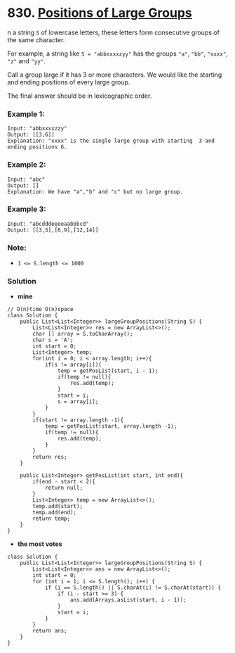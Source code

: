 # 830. [Positions of Large Groups](https://leetcode.com/problems/positions-of-large-groups/description/)

n a string `S` of lowercase letters, these letters form consecutive groups of the same character.

For example, a string like `S = "abbxxxxzyy"` has the groups `"a"`, `"bb"`, `"xxxx"`, `"z"` and `"yy"`.

Call a group large if it has 3 or more characters.  We would like the starting and ending positions of every large group.

The final answer should be in lexicographic order.

 

### Example 1:
    Input: "abbxxxxzzy"
    Output: [[3,6]]
    Explanation: "xxxx" is the single large group with starting  3 and ending positions 6.

### Example 2:
    Input: "abc"
    Output: []
    Explanation: We have "a","b" and "c" but no large group.
    
### Example 3:
    Input: "abcdddeeeeaabbbcd"
    Output: [[3,5],[6,9],[12,14]]
 

### Note:  
* `1 <= S.length <= 1000`

### Solution
* **mine**
```
// O(n)time O(n)space
class Solution {
    public List<List<Integer>> largeGroupPositions(String S) {
        List<List<Integer>> res = new ArrayList<>();
        char [] array = S.toCharArray();
        char s = 'A';
        int start = 0;
        List<Integer> temp;
        for(int i = 0; i < array.length; i++){
            if(s != array[i]){
                temp = getPosList(start, i - 1);
                if(temp != null){
                    res.add(temp);
                }
                start = i;
                s = array[i];
            }
        }
        if(start != array.length -1){
            temp = getPosList(start, array.length -1);
            if(temp != null){
                res.add(temp);
            }
        }
        return res;
    }
    
    public List<Integer> getPosList(int start, int end){
        if(end - start < 2){
            return null;
        }
        List<Integer> temp = new ArrayList<>();
        temp.add(start);
        temp.add(end);
        return temp;
    }
}
```

* **the most votes**
```
class Solution {
    public List<List<Integer>> largeGroupPositions(String S) {
        List<List<Integer>> ans = new ArrayList<>();
        int start = 0;
        for (int i = 1; i <= S.length(); i++) {
            if (i == S.length() || S.charAt(i) != S.charAt(start)) {
                if (i - start >= 3) {
                    ans.add(Arrays.asList(start, i - 1));
                }
                start = i;
            }
        }
        return ans;
    }
}
```

